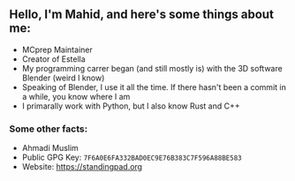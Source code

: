 ## Hello, I'm Mahid, and here's some things about me:
- MCprep Maintainer
- Creator of Estella
- My programming carrer began (and still mostly is) with the 3D software Blender (weird I know)
- Speaking of Blender, I use it all the time. If there hasn't been a commit in a while, you know where I am
- I primarally work with Python, but I also know Rust and C++


### Some other facts:
- Ahmadi Muslim
- Public GPG Key: `7F6A0E6FA332BAD0EC9E76B383C7F596A88BE583`
- Website: https://standingpad.org
